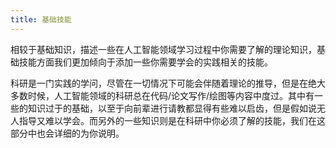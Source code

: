 ```yaml
---
title: 基础技能
---
```


相较于基础知识，描述一些在人工智能领域学习过程中你需要了解的理论知识，基础技能方面我们更加倾向于添加一些你需要学会的实践相关的技能。

科研是一门实践的学问，尽管在一切情况下可能会伴随着理论的推导，但是在绝大多数时候，人工智能领域的科研总在代码/论文写作/绘图等内容中度过。其中有一些的知识过于的基础，以至于向前辈进行请教都显得有些难以启齿，但是假如说无人指导又难以学会。而另外的一些知识则是在科研中你必须了解的技能，我们在这部分中也会详细的为你说明。